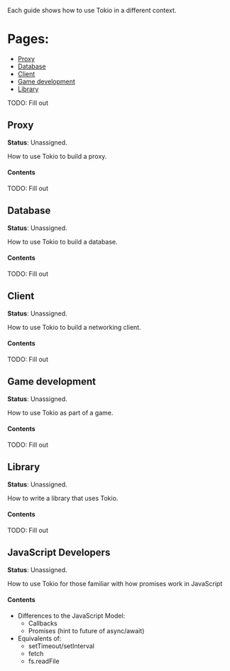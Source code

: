 Each guide shows how to use Tokio in a different context.

# Pages:

* [Proxy](#proxy)
* [Database](#database)
* [Client](#client)
* [Game development](#game-dev)
* [Library](#library)

TODO: Fill out

<a name="proxy"></a>
## Proxy

**Status**: Unassigned.

How to use Tokio to build a proxy.

#### Contents

TODO: Fill out

<a name="database"></a>
## Database

**Status**: Unassigned.

How to use Tokio to build a database.

#### Contents

TODO: Fill out

<a name="client"></a>
## Client

**Status**: Unassigned.

How to use Tokio to build a networking client.

#### Contents

TODO: Fill out

<a name="game-dev"></a>
## Game development

**Status**: Unassigned.

How to use Tokio as part of a game.

#### Contents

TODO: Fill out

<a name="library"></a>
## Library

**Status**: Unassigned.

How to write a library that uses Tokio.

#### Contents

TODO: Fill out

<a name="javascript-devs"></a>
## JavaScript Developers

**Status**: Unassigned.

How to use Tokio for those familiar with how promises work in JavaScript

#### Contents

* Differences to the JavaScript Model:
    * Callbacks
    * Promises (hint to future of async/await)
* Equivalents of:
    * setTimeout/setInterval
    * fetch
    * fs.readFile